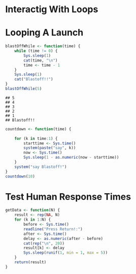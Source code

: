 Interactig With Loops
========================================================

# Looping A Launch

```r
blastOffWhile <- function(time) {
    while (time != 0) {
        Sys.sleep(1)
        cat(time, "\n")
        time <- time - 1
    }
    Sys.sleep(1)
    cat("Blastoff!!")
}
blastOffWhile(5)
```

```
## 5 
## 4 
## 3 
## 2 
## 1 
## Blastoff!!
```



```r
countdown <- function(time) {
    
    for (k in time:1) {
        starttime <- Sys.time()
        system(paste("say", k))
        now <- Sys.time()
        Sys.sleep(1 - as.numeric(now - starttime))
    }
    system("say Blastoff!")
}
countdown(10)
```


# Test Human Response Times

```r
getData <- function(N) {
    result <- rep(NA, N)
    for (k in 1:N) {
        before <- Sys.time()
        readline("Press Return!:")
        after <- Sys.time()
        delay <- as.numeric(after - before)
        cat(rep("\n", 20))
        result[k] <- delay
        Sys.sleep(runif(1, min = 1, max = 5))
    }
    return(result)
}
```

